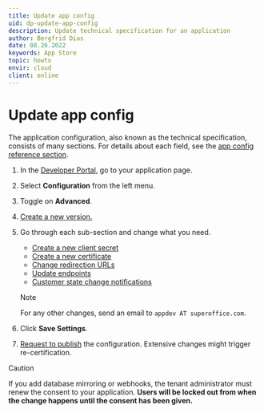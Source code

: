 ```yaml
---
title: Update app config
uid: dp-update-app-config
description: Update technical specification for an application
author: Bergfrid Dias
date: 08.26.2022
keywords: App Store
topic: howto
envir: cloud
client: online
---
```


# Update app config

The application configuration, also known as the technical specification, consists of many sections. For details about each field, see the [app config reference section][8].

1. In the [Developer Portal][7], go to your application page.
1. Select **Configuration** from the left menu.
1. Toggle on **Advanced**.
1. [Create a new version.][3]
1. Go through each sub-section and change what you need.

    * [Create a new client secret][2]
    * [Create a new certificate][3]
    * [Change redirection URLs][5]
    * [Update endpoints][4]
    * [Customer state change notifications][6]

    > [!NOTE]
    > For any other changes, send an email to `appdev AT superoffice.com`.

1. Click **Save Settings**.
1. [Request to publish][1] the configuration. Extensive changes might trigger re-certification.

> [!CAUTION]
> If you add database mirroring or webhooks, the tenant administrator must renew the consent to your application. **Users will be locked out from when the change happens until the consent has been given.**

<!-- Referenced links -->
[1]: ../request-to-publish.md
[2]: get-client-secret.md
[3]: new-certificate.md
[4]: update-endpoints.md
[5]: cors-and-redirection-urls.md
[6]: ../../best-practices/tenant-status/index.md#notify
[7]: https://dev.superoffice.com/
[8]: app-config.md
